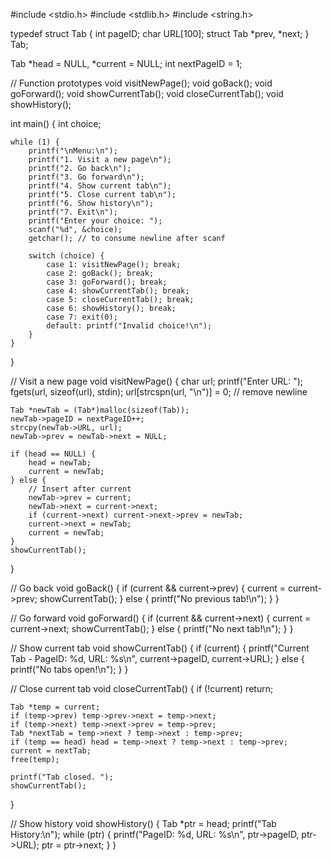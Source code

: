 #include <stdio.h>
#include <stdlib.h>
#include <string.h>

typedef struct Tab {
    int pageID;
    char URL[100];
    struct Tab *prev, *next;
} Tab;

Tab *head = NULL, *current = NULL;
int nextPageID = 1;

// Function prototypes
void visitNewPage();
void goBack();
void goForward();
void showCurrentTab();
void closeCurrentTab();
void showHistory();

int main() {
    int choice;

    while (1) {
        printf("\nMenu:\n");
        printf("1. Visit a new page\n");
        printf("2. Go back\n");
        printf("3. Go forward\n");
        printf("4. Show current tab\n");
        printf("5. Close current tab\n");
        printf("6. Show history\n");
        printf("7. Exit\n");
        printf("Enter your choice: ");
        scanf("%d", &choice);
        getchar(); // to consume newline after scanf

        switch (choice) {
            case 1: visitNewPage(); break;
            case 2: goBack(); break;
            case 3: goForward(); break;
            case 4: showCurrentTab(); break;
            case 5: closeCurrentTab(); break;
            case 6: showHistory(); break;
            case 7: exit(0);
            default: printf("Invalid choice!\n");
        }
    }
}

// Visit a new page
void visitNewPage() {
    char url;
    printf("Enter URL: ");
    fgets(url, sizeof(url), stdin);
    url[strcspn(url, "\n")] = 0; // remove newline

    Tab *newTab = (Tab*)malloc(sizeof(Tab));
    newTab->pageID = nextPageID++;
    strcpy(newTab->URL, url);
    newTab->prev = newTab->next = NULL;

    if (head == NULL) {
        head = newTab;
        current = newTab;
    } else {
        // Insert after current
        newTab->prev = current;
        newTab->next = current->next;
        if (current->next) current->next->prev = newTab;
        current->next = newTab;
        current = newTab;
    }
    showCurrentTab();
}

// Go back
void goBack() {
    if (current && current->prev) {
        current = current->prev;
        showCurrentTab();
    } else {
        printf("No previous tab!\n");
    }
}

// Go forward
void goForward() {
    if (current && current->next) {
        current = current->next;
        showCurrentTab();
    } else {
        printf("No next tab!\n");
    }
}

// Show current tab
void showCurrentTab() {
    if (current) {
        printf("Current Tab - PageID: %d, URL: %s\n", current->pageID, current->URL);
    } else {
        printf("No tabs open!\n");
    }
}

// Close current tab
void closeCurrentTab() {
    if (!current) return;

    Tab *temp = current;
    if (temp->prev) temp->prev->next = temp->next;
    if (temp->next) temp->next->prev = temp->prev;
    Tab *nextTab = temp->next ? temp->next : temp->prev;
    if (temp == head) head = temp->next ? temp->next : temp->prev;
    current = nextTab;
    free(temp);

    printf("Tab closed. ");
    showCurrentTab();
}

// Show history
void showHistory() {
    Tab *ptr = head;
    printf("Tab History:\n");
    while (ptr) {
        printf("PageID: %d, URL: %s\n", ptr->pageID, ptr->URL);
        ptr = ptr->next;
    }
}
